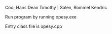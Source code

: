 Coo, Hans Dean Timothy | Salen, Rommel Kendric

Run program by running opesy.exe

Entry class file is opesy.cpp

